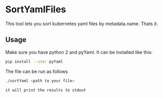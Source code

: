 # SortYamlFiles
This tool lets you sort kubernetes yaml files by metadata.name. Thats it.

## Usage
Make sure you have python 2 and pyYaml. It can be installed like this:
```bash
pip install --user pyYaml
```

The file can be run as follows
```bash
./sortYaml <path to your file>

it will print the results to stdout
